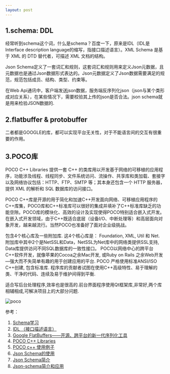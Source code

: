```yaml
---
layout: post
---
```


## 1.schema: DDL

经常听到schema这个词，什么是schema？百度一下，原来是IDL（IDL是Interface description language的缩写，指接口描述语言）。XML Schema 是基于 XML 的 DTD 替代者，可描述 XML 文档的结构。

Json Schema定义了一套词汇和规则，这套词汇和规则用来定义Json元数据，且元数据也是通过Json数据形式表达的。Json元数据定义了Json数据需要满足的规范，规范包括成员、结构、类型、约束等。

在Web Api通讯中，客户端发送json数据，服务端反序列化json（json与某个类形成对应关系），在某些情况下，需要校验其上传的json是否合法。json schema就是用来检验JSON数据的.

## 2.flatbuffer & protobuffer

二者都是GOOGLE的库，都可以实现平台无关性，对于不能语言间的交互有很重要的作用。

## 3.POCO库
POCO C++ Libraries 提供一套 C++ 的类库用以开发基于网络的可移植的应用程序，功能涉及线程、线程同步、文件系统访问、流操作、共享库和类加载、套接字以及网络协议包括：HTTP、FTP、SMTP 等；其本身还包含一个 HTTP 服务器，提供 XML 的解析和 SQL 数据库的访问接口。

POCO C++库是开源的用于简化和加速C++开发面向网络、可移植应用程序的C++库集，POCO库和C++标准库可以很好的集成并填补了C++标准库缺乏的功能空隙。POCO库的模块化、高效的设计及实现使得POCO特别适合嵌入式开发。在嵌入式开发领域，由于C++既适合底层（设备I/O、中断处理等）和高层面向对象开发，越来越流行。当然POCO也准备好了面对企业级挑战。

包含4个核心库及一些附加库. 这4个核心库是： Foundation, XML, Util 和 Net. 附加库中其中2个是NetSSL和Data，NetSSL为Net库中的网络类提供SSL支持, Data库提供访问不同SQL数据库的一致性接口。 POCO以网络中心的跨平台C++软件开发，就像苹果的Cocoa之余Mac开发, 或Ruby on Rails 之余Web开发—强大而不失简单有趣的用于创建应用的平台. POCO 严格使用标准ANSI/ISO C++创建, 包含标准库. 程序库的贡献者试图在使用C++高级特性、易于理解的类、干净的代码、连续及易于维护间得到平衡.

适合写后台处理程序,效率也是很高的.前台界面程序使用Qt框架库,非常好,两个库相辅相成,可解决项目上的大部分问题.

![poco](http://s3.51cto.com/wyfs02/M01/74/55/wKioL1YaXD7Ars-jAAKHkrkB11Q612.jpg)

参考：

1. [Schema学习](https://blog.csdn.net/lanjian056/article/details/52711312)
2. [IDL （接口描述语言）](https://baike.baidu.com/item/IDL/34727#viewPageContent)
3. [Google FlatBuffers——开源、跨平台的新一代序列化工具](https://www.cnblogs.com/lizhenghn/p/3854244.html)
4. [POCO C++ Libraries](https://blog.csdn.net/llg070401046/article/details/52382481)
5. [POCO c++ 使用例子](https://www.cnblogs.com/xuandi/p/6427953.html)
6. [Json Schema的使用](https://www.cnblogs.com/godbell/p/9349442.html)
7. [Json Schema简介](https://www.cnblogs.com/terencezhou/p/10474617.html)
8. [Json-schema简介和应用](https://blog.csdn.net/xxxcyzyy/article/details/94550769)
